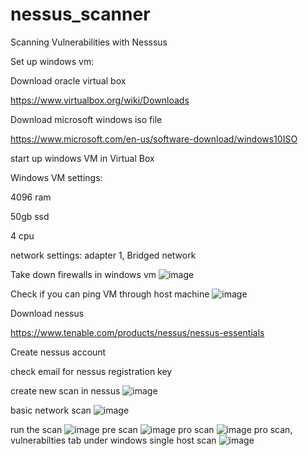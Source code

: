 # nessus_scanner
Scanning Vulnerabilities with Nesssus

Set up windows vm:

Download oracle virtual box

https://www.virtualbox.org/wiki/Downloads

Download microsoft windows iso file

https://www.microsoft.com/en-us/software-download/windows10ISO

start up windows VM in Virtual Box

Windows VM settings:

4096 ram

50gb ssd

4 cpu

network settings: adapter 1, Bridged network

Take down firewalls in windows vm
![image](https://github.com/ccafer/nessus_scanner/assets/61919465/92334a9d-7ec2-46cd-891d-0617d77eed5c)

Check if you can ping VM through host machine
![image](https://github.com/ccafer/nessus_scanner/assets/61919465/4184451e-3dc4-4f57-b5cb-41b8247d786d)

Download nessus

https://www.tenable.com/products/nessus/nessus-essentials

Create nessus account

check email for nessus registration key

create new scan in nessus 
![image](https://github.com/ccafer/nessus_scanner/assets/61919465/a7f95d0a-7420-40e8-8d32-ee4bf5a0fe4a)

basic network scan
![image](https://github.com/ccafer/nessus_scanner/assets/61919465/28a59913-b8ca-4fd1-b229-d49d7e6a57e2)

run the scan
![image](https://github.com/ccafer/nessus_scanner/assets/61919465/50aab9c3-c9a8-4e1a-addf-22aedfd8f414)
pre scan
![image](https://github.com/ccafer/nessus_scanner/assets/61919465/756b6c7a-a831-4554-9f5a-a29932088ad7)
pro scan
![image](https://github.com/ccafer/nessus_scanner/assets/61919465/37298e6a-8ffc-4934-a768-8d2772fb1648)
pro scan, vulnerabilties tab under windows single host scan
![image](https://github.com/ccafer/nessus_scanner/assets/61919465/f22e13a8-b402-41f2-9726-a572baa61087)





